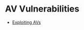 # AV Vulnerabilities

- [Exploiting AVs](https://www.rack911labs.com/research/exploiting-almost-every-antivirus-software/)
